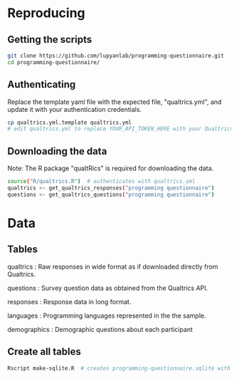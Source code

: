 # Reproducing

## Getting the scripts

```bash
git clone https://github.com/lupyanlab/programming-questionnaire.git
cd programming-questionnaire/
```

## Authenticating

Replace the template yaml file with the expected file, "qualtrics.yml",
and update it with your authentication credentials.

```bash
cp qualtrics.yml.template qualtrics.yml
# edit qualtrics.yml to replace YOUR_API_TOKEN_HERE with your Qualtrics API token.
```

## Downloading the data

Note: The R package "qualtRics" is required for downloading the data.

```bash
source("R/qualtrics.R")  # authenticates with qualtrics.yml
qualtrics <- get_qualtrics_responses("programming questionnaire")
questions <- get_qualtrics_questions("programming questionnaire")
```

# Data

## Tables

qualtrics
: Raw responses in wide format as if downloaded directly from Qualtrics.

questions
: Survey question data as obtained from the Qualtrics API.

responses
: Response data in long format.

languages
: Programming languages represented in the the sample.

demographics
: Demographic questions about each participant

## Create all tables

```bash
Rscript make-sqlite.R  # creates programming-questionnaire.sqlite with all tables above
```

